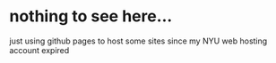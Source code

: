 nothing to see here...
===================

just using github pages to host some sites since my NYU web hosting account expired
